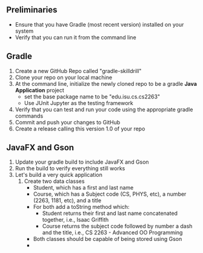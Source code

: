 ## Preliminaries

* Ensure that you have Gradle (most recent version) installed on your system
* Verify that you can run it from the command line

## Gradle

1. Create a new GitHub Repo called "gradle-skilldrill"
2. Clone your repo on your local machine
3. At the command line, initialize the newly cloned repo to be a gradle **Java Application** project
   - set the base package name to be "edu.isu.cs.cs2263"
   - Use JUnit Jupyter as the testing framework
4. Verify that you can test and run your code using the appropriate gradle commands
5. Commit and push your changes to GitHub
6. Create a release calling this version 1.0 of your repo

## JavaFX and Gson

1. Update your gradle build to include JavaFX and Gson
2. Run the build to verify everything still works
3. Let's build a very quick application
   1. Create two data classes
      - Student, which has a first and last name
      - Course, which has a Subject code (CS, PHYS, etc), a number (2263, 1181, etc), and a title
      - For both add a toString method which:
        - Student returns their first and last name concatenated together, i.e., Isaac Griffith
        - Course returns the subject code followed by number a dash and the title, i.e., CS 2263 - Advanced OO Programming
      - Both classes should be capable of being stored using Gson
      - 
